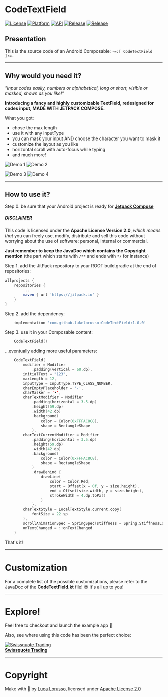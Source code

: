 CodeTextField
===============

[![License](https://img.shields.io/badge/License-Apache%202.0-blue.svg)](https://opensource.org/licenses/Apache-2.0) [![Platform](https://img.shields.io/badge/platform-android-green.svg)](http://developer.android.com/index.html) [![API](https://img.shields.io/badge/API-21%2B-brightgreen.svg?style=flat)](https://android-arsenal.com/api?level=21) [![Release](https://jitpack.io/v/lukelorusso/CodeTextField.svg)](https://jitpack.io/#lukelorusso/CodeTextField) [![Release](https://img.shields.io/badge/UI-Jetpack%20Compose-brightgreen)](https://developer.android.com/jetpack/compose)

## Presentation ##

This is the source code of an Android Composable: `-=:[ CodeTextField ]:=-`

- - -

## Why would you need it? ##

*"Input codes easily, numbers or alphabetical, long or short, visible or masked, shown as you like!"*

**Introducing a fancy and highly customizable TextField, redesigned for codes input, MADE WITH JETPACK COMPOSE.**

What you got:
- chose the max length
- use it with any inputType
- you can mask your input AND choose the character you want to mask it
- customize the layout as you like
- horizontal scroll with auto-focus while typing
- and much more!

![Demo 1](press/demo1.gif)
![Demo 2](press/demo2.gif)

![Demo 3](press/demo3.gif)
![Demo 4](press/demo4.gif)

- - -

## How to use it? ##

Step 0. be sure that your Android project is ready for  [**Jetpack Compose**](https://developer.android.com/jetpack/compose/interop/adding)

##### DISCLAIMER #####

This code is licensed under the __Apache License Version 2.0__, _which means that_ you can freely use, modify, distribute and sell this code without worrying about the use of software: personal, internal or commercial.

**Just remember to keep the JavaDoc which contains the Copyright mention** (the part which starts with `/**` and ends with `*/` for instance)

Step 1. add the JitPack repository to your ROOT build.gradle at the end of repositories:

```groovy
allprojects {
    repositories {
        ...
        maven { url 'https://jitpack.io' }
    }
}
```

Step 2. add the dependency:

```groovy
    implementation 'com.github.lukelorusso:CodeTextField:1.0.0'
```

Step 3. use it in your Composable content:

```kotlin
    CodeTextField()
```

...eventually adding more useful parameters:

```kotlin
    CodeTextField(
        modifier = Modifier
            .padding(vertical = 60.dp),
        initialText = "123",
        maxLength = 12,
        inputType = InputType.TYPE_CLASS_NUMBER,
        charEmptyPlaceholder = '-',
        charMasker = '•',
        charTextModifier = Modifier
            .padding(horizontal = 3.5.dp)
            .height(59.dp)
            .width(42.dp)
            .background(
                color = Color(0xFFFAC8C8),
                shape = RectangleShape
            ),
        charTextCurrentModifier = Modifier
            .padding(horizontal = 3.5.dp)
            .height(59.dp)
            .width(42.dp)
            .background(
                color = Color(0xFFFAC8C8),
                shape = RectangleShape
            )
            .drawBehind {
                drawLine(
                    color = Color.Red,
                    start = Offset(x = 0f, y = size.height),
                    end = Offset(size.width, y = size.height),
                    strokeWidth = 4.dp.toPx()
                )
            },
        charTextStyle = LocalTextStyle.current.copy(
            fontSize = 22.sp
        ),
        scrollAnimationSpec = SpringSpec(stiffness = Spring.StiffnessLow),
        onTextChanged = ::onTextChanged
    )
```

That's it!

- - -

# Customization #

For a complete list of the possible customizations, please refer to the JavaDoc of the **CodeTextField.kt** file! 😉
It's all up to you!

- - -

# Explore! #

Feel free to checkout and launch the example app 🎡

Also, see where using this code has been the perfect choice:

[![Swissquote Trading](press/swissquote_trading.png)](https://play.google.com/store/apps/details?id=com.swissquote.android)  
[**Swissquote Trading**](https://play.google.com/store/apps/details?id=com.swissquote.android)

- - -

# Copyright #

Make with 💚 by [Luca Lorusso](http://lukelorusso.com), licensed under [Apache License 2.0](http://www.apache.org/licenses/LICENSE-2.0)
